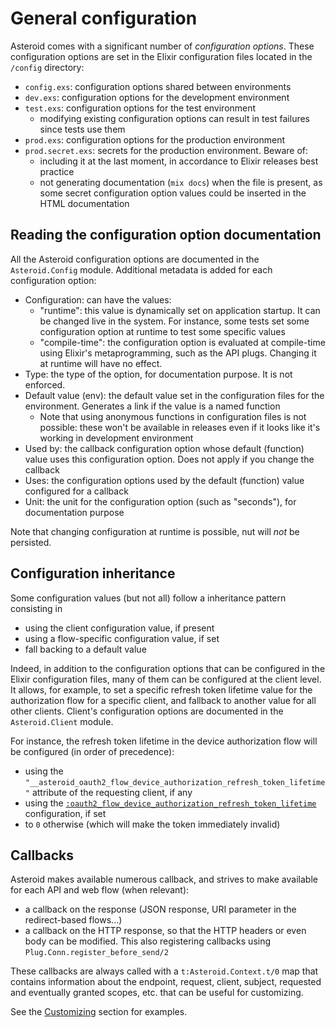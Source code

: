 # General configuration

Asteroid comes with a significant number of *configuration options*. These configuration options
are set in the Elixir configuration files located in the `/config` directory:
- `config.exs`: configuration options shared between environments
- `dev.exs`: configuration options for the development environment
- `test.exs`: configuration options for the test environment
  - modifying existing configuration options can result in test failures since tests use them
- `prod.exs`: configuration options for the production environment
- `prod.secret.exs`: secrets for the production environment. Beware of:
  - including it at the last moment, in accordance to Elixir releases best practice
  - not generating documentation (`mix docs`) when the file is present, as some secret
  configuration option values could be inserted in the HTML documentation

## Reading the configuration option documentation

All the Asteroid configuration options are documented in the `Asteroid.Config` module.
Additional metadata is added for each configuration option:
- Configuration: can have the values:
  - "runtime": this value is dynamically set on application startup. It can be changed live in
  the system. For instance, some tests set some configuration option at runtime to test some
  specific values
  - "compile-time": the configuration option is evaluated at compile-time using Elixir's
  metaprogramming, such as the API plugs. Changing it at runtime will have no effect.
- Type: the type of the option, for documentation purpose. It is not enforced.
- Default value (env): the default value set in the configuration files for the environment.
Generates a link if the value is a named function
  - Note that using anonymous functions in configuration files is not possible: these won't be
  available in releases even if it looks like it's working in development environment
- Used by: the callback configuration option whose default (function) value uses this
configuration option. Does not apply if you change the callback
- Uses: the configuration options used by the default (function) value configured for a callback
- Unit: the unit for the configuration option (such as "seconds"), for documentation purpose

Note that changing configuration at runtime is possible, nut will *not* be persisted.

## Configuration inheritance

Some configuration values (but not all) follow a inheritance pattern consisting in
- using the client configuration value, if present
- using a flow-specific configuration value, if set
- fall backing to a default value

Indeed, in addition to the configuration options that can be configured in the Elixir
configuration files, many of them can be configured at the client level. It allows, for example,
to set a specific refresh token lifetime value for the authorization flow for a specific client,
and fallback to another value for all other clients. Client's configuration options are
documented in the `Asteroid.Client` module.

For instance, the refresh token lifetime in the device authorization flow will be configured
(in order of precedence):
- using the `"__asteroid_oauth2_flow_device_authorization_refresh_token_lifetime"` attribute
of the requesting client, if any
- using the [`:oauth2_flow_device_authorization_refresh_token_lifetime`](Asteroid.Config.html#module-oauth2_flow_device_authorization_refresh_token_lifetime)
configuration, if set
- to `0` otherwise (which will make the token immediately invalid)

## Callbacks

Asteroid makes available numerous callback, and strives to make available for each API and web
flow (when relevant):
- a callback on the response (JSON response, URI parameter in the redirect-based flows...)
- a callback on the HTTP response, so that the HTTP headers or even body can be modified. This
also registering callbacks using `Plug.Conn.register_before_send/2`

These callbacks are always called with a `t:Asteroid.Context.t/0` map that contains
information about the endpoint, request, client, subject, requested and eventually granted
scopes, etc. that can be useful for
customizing.

See the [Customizing](customizing.html) section for examples.
